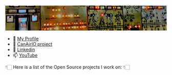 


<!--
**hpsaturn/hpsaturn** is a ✨ _special_ ✨ repository because its `README.md` (this file) appears on your GitHub profile.

Here are some ideas to get you started:

- 🔭 I’m currently working on ...
- 🌱 I’m currently learning ...
- 👯 I’m looking to collaborate on ...
- 🤔 I’m looking for help with ...
- 💬 Ask me about ...
- 📫 How to reach me: ...
- 😄 Pronouns: ...
- ⚡ Fun fact: ...
-->

<a href="https://play.google.com/store/apps/details?id=hpsaturn.pollutionreporter" target="_blank"><img src="images/electric_controls.jpg"></a>

- 💬 [My Profile](https://hpsaturn.com)
- 👨 [CanAirIO project](https://canair.io)
- 🔭 [Linkedin](https://www.linkedin.com/in/hpsaturn/)
- 📫 [YouTube](https://www.youtube.com/user/hpsaturn)

👇🏻 Here is a list of the Open Source projects I work on: 👇🏻
